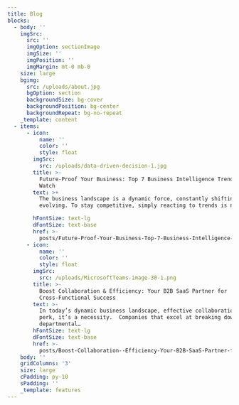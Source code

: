 ```yaml
---
title: Blog
blocks:
  - body: ''
    imgSrc:
      src: ''
      imgOption: sectionImage
      imgSize: ''
      imgPosition: ''
      imgMargin: mt-0 mb-0
    size: large
    bgimg:
      src: /uploads/about.jpg
      bgOption: section
      backgroundSize: bg-cover
      backgroundPosition: bg-center
      backgroundRepeat: bg-no-repeat
    _template: content
  - items:
      - icon:
          name: ''
          color: ''
          style: float
        imgSrc:
          src: /uploads/data-driven-decision-1.jpg
        title: >-
          Future-Proof Your Business: Top 7 Business Intelligence Trends to
          Watch
        text: >+
          The business landscape is a dynamic force, constantly shifting and
          evolving. To stay competitive, simply reacting to trends is no…

        hFontSize: text-lg
        dFontSize: text-base
        href: >-
          posts/Future-Proof-Your-Business-Top-7-Business-Intelligence-Trends-to-Watch
      - icon:
          name: ''
          color: ''
          style: float
        imgSrc:
          src: /uploads/MicrosoftTeams-image-30-1.png
        title: >-
          Boost Collaboration & Efficiency: Your B2B SaaS Partner for
          Cross-Functional Success
        text: >-
          In today’s dynamic business landscape, effective collaboration isn’t a
          perk, it’s a necessity.  Companies that excel at breaking down
          departmental…
        hFontSize: text-lg
        dFontSize: text-base
        href: >-
          posts/Boost-Collaboration--Efficiency-Your-B2B-SaaS-Partner-for-Cross-Functional-Success
    body: ''
    gridColumns: '3'
    size: large
    cPadding: py-10
    sPadding: ''
    _template: features
---
```


